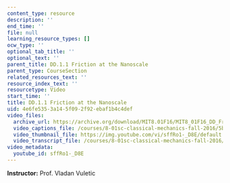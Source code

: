 ```yaml
---
content_type: resource
description: ''
end_time: ''
file: null
learning_resource_types: []
ocw_type: ''
optional_tab_title: ''
optional_text: ''
parent_title: DD.1.1 Friction at the Nanoscale
parent_type: CourseSection
related_resources_text: ''
resource_index_text: ''
resourcetype: Video
start_time: ''
title: DD.1.1 Friction at the Nanoscale
uid: 4e6fe535-3a14-5f09-2f92-ebaf1b4c4def
video_files:
  archive_url: https://archive.org/download/MIT8.01F16/MIT8_01F16_DD_Friction_360p.mp4
  video_captions_file: /courses/8-01sc-classical-mechanics-fall-2016/5b342f033acb5a88ad624463d4e5f0a4_sffRo1-_D8E.vtt
  video_thumbnail_file: https://img.youtube.com/vi/sffRo1-_D8E/default.jpg
  video_transcript_file: /courses/8-01sc-classical-mechanics-fall-2016/d3b0568216fdea3971af3cd9f9daad3e_sffRo1-_D8E.pdf
video_metadata:
  youtube_id: sffRo1-_D8E
---
```


**Instructor:** Prof. Vladan Vuletic